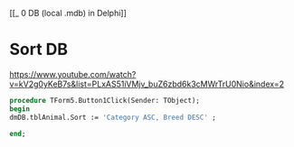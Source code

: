 [[_ 0 DB (local .mdb) in Delphi]]


# Sort DB
https://www.youtube.com/watch?v=kV2g0yKeB7s&list=PLxAS51iVMjv_buZ6zbd6k3cMWrTrU0Nio&index=2

```pascal
procedure TForm5.Button1Click(Sender: TObject);
begin
dmDB.tblAnimal.Sort := 'Category ASC, Breed DESC' ;

end;
